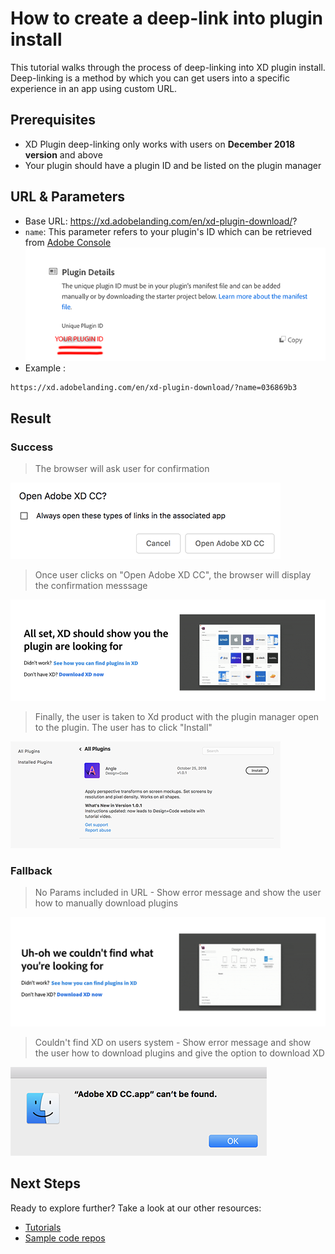 # How to create a deep-link into plugin install

This tutorial walks through the process of deep-linking into XD plugin install. Deep-linking is a method by which you can get users into a specific experience in an app using custom URL.

## Prerequisites
- XD Plugin deep-linking only works with users on **December 2018 version** and above
- Your plugin should have a plugin ID and be listed on the plugin manager

## URL & Parameters
- Base URL: https://xd.adobelanding.com/en/xd-plugin-download/?
- `name`: This parameter refers to your plugin's ID which can be retrieved from [Adobe Console](https://console.adobe.io/plugins)  
![Console displaying plugin ID](/images/console.png)  
- Example :  
```
https://xd.adobelanding.com/en/xd-plugin-download/?name=036869b3
```

## Result
### Success
> The browser will ask user for confirmation  

![Open XD confirmation](/images/openxd.png)  

> Once user clicks on "Open Adobe XD CC", the browser will display the confirmation messsage  

![Browser confrimation page](/images/confirmation.png)  

> Finally, the user is taken to Xd product with the plugin manager open to the plugin. The user has to click "Install"  

![Plugin install page](/images/plugininstall.png)  

### Fallback
> No Params included in URL - Show error message and show the user how to manually download plugins  

![Plugin not found](/images/pluginnotfound.png)  
> Couldn't find XD on users system - Show error message and show the user how to download plugins and give the option to download XD  

![XD not found](/images/xdnotfound.png)  

## Next Steps
Ready to explore further? Take a look at our other resources:

- [Tutorials](/tutorials)
- [Sample code repos](https://github.com/AdobeXD/plugin-samples)
